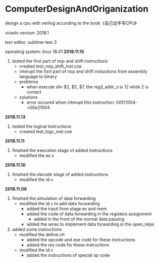 # ComputerDesignAndOriganization
design a cpu with verilog according to the book《自己动手写CPU》

vivado version: 2018.1

text editor: sublime-text 3

operating system: linux 18.01
**2018.11.15**
1. tested the first part of nop and shift instructions
	- created test_nop_shift_inst.coe
	- interupt the fisrt part of nop and shift instuctions from assembly language to binary
	- problems
		- when execute sllv $2, $2, $7, the reg2_addr_o is 12 while 2 is correct
	- solutions
		- error occured when interupt this instruction: 00f21004->00e21004

**2018.11.13**
1. tested the logical instructions
	- created test_logc_inst.coe

**2018.11.11**
1. finished the execution stage of added instructions
	- modified the ex.v

**2018.11.10**
1. finished the decode stage of added instructions
	- modified the id.v 

**2018.11.08**
1. finished the simulation of data forwarding
	- modified the id.v to add data forwarding 
		- added the input from stage ex and mem
		- added the code of data forwarding in the registers assignment
			- added in the front of the normal data passing 
		- added the wires to implement data forwarding in the open_mips
2. added some instructions 
	- modified the define.vh
		- added the opcode and exe code for these instructions
		- added the res code for these instructions
	- modified the id.v
		- added the instructions of special op code
